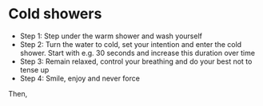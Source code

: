 # Cold showers
- Step 1: Step under the warm shower and wash yourself
- Step 2: Turn the water to cold, set your intention and enter the cold shower. Start with e.g. 30 seconds and increase this duration over time
- Step 3: Remain relaxed, control your breathing and do your best not to tense up
- Step 4: Smile, enjoy and never force

Then, 
